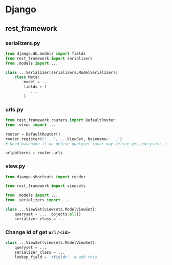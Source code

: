 # Django

## rest_framework

### serializers.py

```python
from django.db.models import fields
from rest_framework import serializers
from .models import ...

class ...Serializer(serializers.ModelSerializer):
    class Meta:
        model = ...
        fields = [
           ...
        ]
```

### urls.py

```python
from rest_framework.routers import DefaultRouter
from .views import ...

router = DefaultRouter()
router.register(r'...', ...ViewSet, basename='...')
# Need basename if no define queryset (user may define get_queryset), else ignore

urlpatterns = router.urls
```

### view.py

```python
from django.shortcuts import render

from rest_framework import viewsets

from .models import ...
from .serializers import ...

class ...ViewSet(viewsets.ModelViewSet):
    queryset = ... .objects.all()
    serializer_class = ...
```

### Change id of get `url/<id>`

```python
class ...ViewSet(viewsets.ModelViewSet):
    queryset = ...
    serializer_class = ...
    lookup_field = '<field>'  # add this
```

